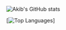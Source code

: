 ![Akib's GitHub stats](https://github-readme-stats.vercel.app/api?username=AkibMohtasim&show_icons=true&theme=transparent&include_all_commits=true)

[![Top Languages](https://github-readme-stats.vercel.app/api/top-langs/?username=AkibMohtasim)]
